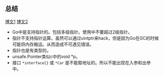 ## 总结  
[博文1](https://www.jianshu.com/p/9cfcac638147)  [博文2](https://www.jianshu.com/p/040d5f1698ec)
* Go中是支持指针的。包括多级指针。使用中不要超过2级指针。
* 指针不支持指针运算。虽然可以通过uintptr来hack，但是因为Go在GC的时候可能将内存搬运。从而造成不可遇见错误。
* 指针也是有类型的。
* unsafe.Pointer类似c中的void *p。
* 接口 `*interface{}` 或 `*Car` 是不能取地址的。所以不能出现在入参和出参中。